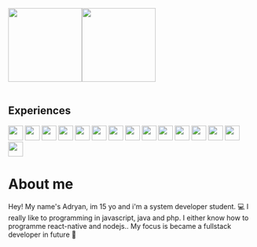   <div style="display: flex">
    <img height="150em" src="https://github-readme-stats.vercel.app/api?username=AdryannSanntos&show_icons=true&theme=dark">
    <img height="150em" src="https://github-readme-stats.vercel.app/api/top-langs/?username=AdryannSanntos&layout=compact&theme=dark">
  </div>
  <br>

  ## Experiences

  <div>
    <img height="30em" src="https://img.shields.io/badge/Android-3DDC84?style=for-the-badge&logo=android&logoColor=white">
    <img height="30em" src="https://img.shields.io/badge/Windows-0078D6?style=for-the-badge&logo=windows&logoColor=white">
    <img height="30em" src="https://img.shields.io/badge/HTML5-E34F26?style=for-the-badge&logo=html5&logoColor=white">
    <img height="30em" src="https://img.shields.io/badge/CSS3-1572B6?style=for-the-badge&logo=css3&logoColor=white">
    <img height="30em" src="https://img.shields.io/badge/JavaScript-F7DF1E?style=for-the-badge&logo=javascript&logoColor=black">
    <img height="30em" src="https://img.shields.io/badge/Node.js-43853D?style=for-the-badge&logo=node.js&logoColor=white">
    <img height="30em" src="https://img.shields.io/badge/TypeScript-007ACC?style=for-the-badge&logo=typescript&logoColor=white">
    <img height="30em" src="https://img.shields.io/badge/Java-ED8B00?style=for-the-badge&logo=java&logoColor=white">
    <img height="30em" src="https://img.shields.io/badge/PHP-777BB4?style=for-the-badge&logo=php&logoColor=white">
    <img height="30em" src="https://img.shields.io/badge/React-20232A?style=for-the-badge&logo=react&logoColor=61DAFB">
    <img height="30em" src="https://img.shields.io/badge/React_Native-20232A?style=for-the-badge&logo=react&logoColor=61DAFB">
    <img height="30em" src="https://img.shields.io/badge/styled--components-DB7093?style=for-the-badge&logo=styled-components&logoColor=white">
    <img height="30em" src="https://img.shields.io/badge/Tailwind_CSS-38B2AC?style=for-the-badge&logo=tailwind-css&logoColor=white">
    <img height="30em" src="https://img.shields.io/badge/MySQL-00000F?style=for-the-badge&logo=mysql&logoColor=white">
    <img height="30em" src="https://img.shields.io/badge/React_Router-CA4245?style=for-the-badge&logo=react-router&logoColor=white">
  </div>

# About me
Hey! My name's Adryan, im 15 yo and i'm a system developer student. 💻  I really like to programming in javascript, java and php. I either know how to programme react-native and nodejs.. My focus is became a fullstack developer in future 🚀
